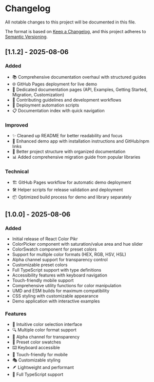 # Changelog

All notable changes to this project will be documented in this file.

The format is based on [Keep a Changelog](https://keepachangelog.com/en/1.0.0/),
and this project adheres to [Semantic Versioning](https://semver.org/spec/v2.0.0.html).

## [1.1.2] - 2025-08-06

### Added
- 📚 Comprehensive documentation overhaul with structured guides
- 🌐 GitHub Pages deployment for live demo
- 📖 Dedicated documentation pages (API, Examples, Getting Started, Migration, Customization)
- 🤝 Contributing guidelines and development workflows
- 🚀 Deployment automation scripts
- 📋 Documentation index with quick navigation

### Improved
- ✨ Cleaned up README for better readability and focus
- 🎨 Enhanced demo app with installation instructions and GitHub/npm links
- 🔧 Better project structure with organized documentation
- 📊 Added comprehensive migration guide from popular libraries

### Technical
- 🏗️ GitHub Pages workflow for automatic demo deployment
- 🛠️ Helper scripts for release validation and deployment
- 📦 Optimized build process for demo and library separately

## [1.0.0] - 2025-08-06

### Added
- Initial release of React Color Pikr
- ColorPicker component with saturation/value area and hue slider
- ColorSwatch component for preset colors
- Support for multiple color formats (HEX, RGB, HSV, HSL)
- Alpha channel support for transparency control
- Customizable preset colors
- Full TypeScript support with type definitions
- Accessibility features with keyboard navigation
- Touch-friendly mobile support
- Comprehensive utility functions for color manipulation
- UMD and ESM builds for maximum compatibility
- CSS styling with customizable appearance
- Demo application with interactive examples

### Features

- 🎨 Intuitive color selection interface
- 🔍 Multiple color format support
- 🌈 Alpha channel for transparency
- 🎯 Preset color swatches
- ⌨️ Keyboard accessible
- 📱 Touch-friendly for mobile
- 🎭 Customizable styling
- 🪶 Lightweight and performant
- 🔧 Full TypeScript support

